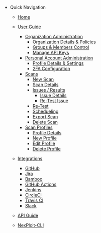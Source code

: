 - Quick Navigation
  - [Home](/ "About")

  - [User Guide](user-guide/overview.md "Overview")
    - [Organization Administration](user-guide/organization-administration/overview.md)
      - [Organization Details & Policies](user-guide/organization-administration/details-and-policies.md)
      - [Groups & Members Control](user-guide/organization-administration/2fa.md)
      - [Manage API Keys](user-guide/organization-administration/manage-api-keys.md)
    - [Personal Account Administration](user-guide/personal-account-administration/overview.md)
      - [Profile Details & Settings](user-guide/personal-account-administration/details-and-settings.md)
      - [2FA Configuration](user-guide/personal-account-administration/2fa.md)
    - [Scans](user-guide/scans/scan-details.md)
      - [New Scan](user-guide/scans/new-scan.md)
      - [Scan Details](user-guide/scans/scan-details.md)
      - [Issues / Results](user-guide/scans/issues-results.md)
        - [Issue Details](user-guide/scans/issue-details.md)
        - [Re-Test Issue](user-guide/scans/re-test-issue.md)
      - [Re-Test](user-guide/scans/re-test.md)
      - [Schedueling](user-guide/scans/schedueling.md)
      - [Export Scan](user-guide/scans/export-scan.md)
      - [Delete Scan](user-guide/scans/delete-scan.md)
    - [Scan Profiles](user-guide/scan-profiles/profile-details/overview.md)
      - [Profile Details](user-guide/scan-profiles/profile-details.md)
      - [New Profile](user-guide/scan-profiles/new-profile.md)
      - [Edit Profile](user-guide/scan-profiles/edit-profile.md)
      - [Delete Profile](user-guide/scan-profiles/delete-profile.md)
    <!-- - [Agents](user-guide/agents/overview.md) -->
    <!-- - [Analysis](user-guide/analysis/overview.md) -->
    <!-- - [Storage](user-guide/storage/overview.md) -->
    <!-- - [Activity Log](user-guide/activity-log/overview.md) -->
  
  - [Integrations](integrations/overview.md)
    - [GitHub](integrations/github/connect-account.md)
    - [Jira](integrations/jira/jira-integration.md)
    - [Bamboo](integrations/bamboo/connect-account.md)
    - [GitHub Actions](integrations/github-actions/connect-account.md)
    - [Jenkins](integrations/jenkins/connect-account.md)
    - [CircleCI](integrations/circleci/connect-account.md)
    - [Travis CI](integrations/travis-ci/connect-account.md)
    <!-- - [ServiceNow](integrations/servicenow/connect-account.md) -->
    - [Slack](integrations/slack/connect-account.md)
    <!-- - [TeamCity](integrations/teamcity/connect-account.md) -->
    <!-- - [Azure DevOps](integrations/github/connect-account.md) -->

  - [API Guide](api-guide/overview.md)
  
  - [NexPloit-CLI](nexploit-cli/overview.md)
  
